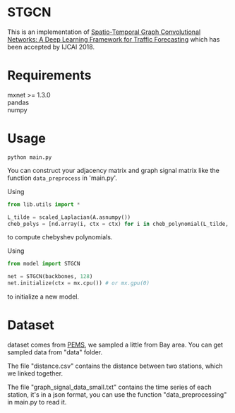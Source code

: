 # STGCN
This is an implementation of [Spatio-Temporal Graph Convolutional Networks: A Deep Learning Framework for Traffic Forecasting](https://arxiv.org/abs/1709.04875v3) which has been accepted by IJCAI 2018.

# Requirements
mxnet >= 1.3.0  
pandas  
numpy

# Usage
```
python main.py
```

You can construct your adjacency matrix and graph signal matrix like the function `data_preprocess` in 'main.py'.

Using
```python
from lib.utils import *

L_tilde = scaled_Laplacian(A.asnumpy())
cheb_polys = [nd.array(i, ctx = ctx) for i in cheb_polynomial(L_tilde, 3)
```
to compute chebyshev polynomials.

Using
```python
from model import STGCN

net = STGCN(backbones, 128)
net.initialize(ctx = mx.cpu()) # or mx.gpu(0)
```
to initialize a new model.

# Dataset
dataset comes from [PEMS](http://pems.dot.ca.gov/), we sampled a little from Bay area. You can get sampled data from "data" folder.

The file "distance.csv" contains the distance between two stations, which we linked together.

The file "graph_signal_data_small.txt" contains the time series of each station, it's in a json format, you can use the function "data_preprocessing" in main.py to read it.